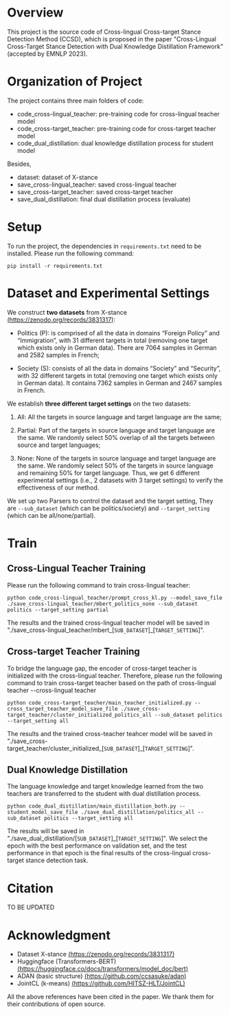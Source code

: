 
# Overview 
This project is the source code of Cross-lingual Cross-target Stance Detection Method (CCSD), which is proposed in the paper "Cross-Lingual Cross-Target Stance Detection with Dual Knowledge Distillation Framework" (accepted by EMNLP 2023).


# Organization of Project

The project contains three main folders of code:
- code_cross-lingual_teacher: pre-training code for cross-lingual teacher model 
- code_cross-target_teacher: pre-training code for cross-target teacher model 
- code_dual_distillation: dual knowledge distillation process for student model 

Besides,
- dataset: dataset of X-stance
- save_cross-lingual_teacher: saved cross-lingual teacher
- save_cross-target_teacher: saved cross-target teacher 
- save_dual_distillation: final dual distillation process (evaluate)



# Setup 

To run the project, the dependencies in ```requirements.txt``` need to be installed. Please run the following command: 
```
pip install -r requirements.txt 
```

# Dataset and Experimental Settings 

We construct **two datasets** from X-stance [(https://zenodo.org/records/3831317)](https://zenodo.org/records/3831317):
- Politics (P): is comprised of all the data in domains “Foreign Policy” and “Immigration”, with 31 different targets in total (removing one target which exists only in German data). There are 7064 samples in German and 2582 samples in French; 

- Society (S): consists of all the data in domains “Society” and “Security”, with 32 different targets in total (removing one target which exists only in German data). It contains 7362 samples in German and 2467 samples in French.

We establish **three different target settings** on the two datasets:
1. All: All the targets in source language and target language are the same; 

2. Partial: Part of the targets in source language and target language are the same. We randomly select 50% overlap of all the targets between source and target languages; 

3. None: None of the targets in source language and target language are the same. We randomly select 50% of the targets in source language and remaining 50% for target language. Thus, we get 6 different experimental settings (i.e., 2 datasets with 3 target settings) to verify the effectiveness of our method.

We set up two Parsers to control the dataset and the target setting, They are ```--sub_dataset``` (which can be politics/society) and ```--target_setting``` (which can be all/none/partial).

# Train 

## Cross-Lingual Teacher Training
Please run the following command to train cross-lingual teacher: 

```shell
python code_cross-lingual_teacher/prompt_cross_kl.py --model_save_file ./save_cross-lingual_teacher/mbert_politics_none --sub_dataset politics --target_setting partial
```

The results and the trained cross-lingual teacher model will be saved in "./save_cross-lingual_teacher/mbert_[```SUB_DATASET```]_[```TARGET_SETTING```]".


## Cross-target Teacher Training 

To bridge the language gap, the encoder of cross-target teacher is initialized with the cross-lingual teacher. Therefore, please run the following command to train cross-target teacher based on the path of cross-lingual teacher --cross-lingual teacher 

```shell
python code_cross-target_teacher/main_teacher_initialized.py --cross_target_teacher_model_save_file ./save_cross-target_teacher/cluster_initialized_politics_all --sub_dataset politics --target_setting all
```

The results and the trained cross-teacher teahcer model will be saved in "./save_cross-target_teacher/cluster_initialized_[```SUB_DATASET```]_[```TARGET_SETTING```]".


## Dual Knowledge Distillation 


The language knowledge and target knowledge learned from the two teachers are transferred to the student with dual distillation process. 

```shell
python code_dual_distillation/main_distillation_both.py --student_model_save_file ./save_dual_distillation/politics_all --sub_dataset politics --target_setting all
```

The results will be saved in "./save_dual_distillation/[```SUB_DATASET```]_[```TARGET_SETTING```]". We select the epoch with the best performance on validation set, and the test performance in that epoch is the final results of the cross-lingual cross-target stance detection task. 



# Citation

TO BE UPDATED


# Acknowledgment 

- Dataset X-stance [(https://zenodo.org/records/3831317)](https://zenodo.org/records/3831317)
- Huggingface (Transformers-BERT) [(https://huggingface.co/docs/transformers/model_doc/bert)](https://huggingface.co/docs/transformers/model_doc/bert)
- ADAN (basic structure) [(https://github.com/ccsasuke/adan)](https://github.com/ccsasuke/adan)
- JointCL (k-means) [(https://github.com/HITSZ-HLT/JointCL)](https://github.com/HITSZ-HLT/JointCL)

All the above references have been cited in the paper. We thank them for their contributions of open source.






